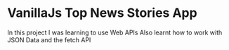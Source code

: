 # VanillaJs Top News Stories App
In this project I was learning to use Web APIs
Also learnt how to work with JSON Data
and the fetch API
